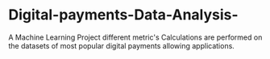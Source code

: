 # Digital-payments-Data-Analysis-
A Machine Learning Project different metric's Calculations are performed on the datasets of most popular digital payments allowing applications.
